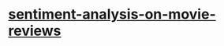# [sentiment-analysis-on-movie-reviews](https://www.kaggle.com/c/sentiment-analysis-on-movie-reviews/)
